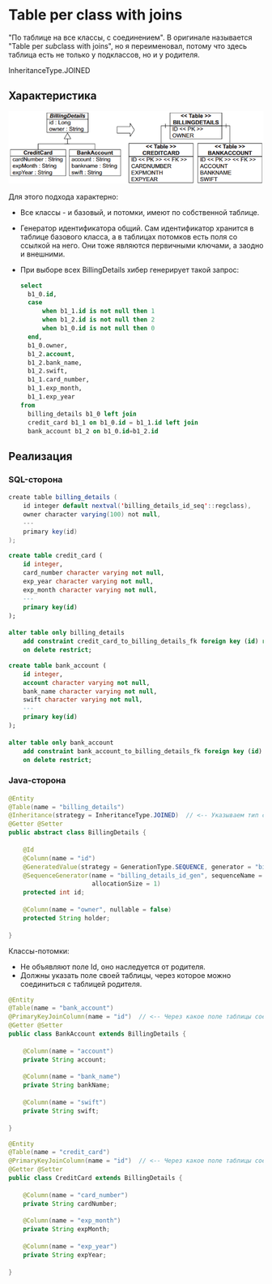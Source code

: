 # Table per class with joins

"По таблице на все классы, с соединением". В оригинале называется "Table per *sub*class with joins", но я переименовал, потому что здесь таблица есть не только у подклассов, но и у родителя.

InheritanceType.JOINED

## Характеристика

<img src="img/table-per-subclass-with-joins.png" alt="image-20231110102634238" style="zoom:80%;" />

Для этого подхода характерно:

* Все классы - и базовый, и потомки, имеют по собственной таблице.

* Генератор идентификатора общий. Сам идентификатор хранится в таблице базового класса, а в таблицах потомков есть поля со ссылкой на него. Они тоже являются первичными ключами, а заодно и внешними.

* При выборе всех BillingDetails хибер генерирует такой запрос:

  ```sql
  select
  	b1_0.id,
  	case 
  		when b1_1.id is not null then 1 
  		when b1_2.id is not null then 2 
  		when b1_0.id is not null then 0 
  	end,
  	b1_0.owner,
  	b1_2.account,
  	b1_2.bank_name,
  	b1_2.swift,
  	b1_1.card_number,
  	b1_1.exp_month,
  	b1_1.exp_year
  from
  	billing_details b1_0 left join 
  	credit_card b1_1 on b1_0.id = b1_1.id left join 
  	bank_account b1_2 on b1_0.id=b1_2.id
  ```

## Реализация

### SQL-сторона

```java
create table billing_details (
    id integer default nextval('billing_details_id_seq'::regclass),
	owner character varying(100) not null,
	---
	primary key(id)
);
```

```sql
create table credit_card (
    id integer,
	card_number character varying not null,
	exp_year character varying not null,
	exp_month character varying not null,
	---
	primary key(id)
);

alter table only billing_details
    add constraint credit_card_to_billing_details_fk foreign key (id) references billing_details(id) 
    on delete restrict;
```

```sql
create table bank_account (
    id integer,
	account character varying not null,
	bank_name character varying not null,
	swift character varying not null,
	---
	primary key(id)
);

alter table only bank_account
    add constraint bank_account_to_billing_details_fk foreign key (id) references billing_details(id) 
    on delete restrict;
```

### Java-сторона

```java
@Entity
@Table(name = "billing_details")
@Inheritance(strategy = InheritanceType.JOINED)  // <-- Указываем тип стратегии
@Getter @Setter
public abstract class BillingDetails {

    @Id
    @Column(name = "id")
    @GeneratedValue(strategy = GenerationType.SEQUENCE, generator = "billing_details_id_gen")
    @SequenceGenerator(name = "billing_details_id_gen", sequenceName = "billing_details_id_seq", 
                       allocationSize = 1)
    protected int id;

    @Column(name = "owner", nullable = false)
    protected String holder;

}
```

Классы-потомки:

* Не объявляют поле Id, оно наследуется от родителя.
* Должны указать поле своей таблицы, через которое можно соединиться с таблицей родителя.

```java
@Entity
@Table(name = "bank_account")
@PrimaryKeyJoinColumn(name = "id")  // <-- Через какое поле таблицы соединяться с таблицей родительского класса
@Getter @Setter
public class BankAccount extends BillingDetails {
    
    @Column(name = "account")
    private String account;

    @Column(name = "bank_name")
    private String bankName;

    @Column(name = "swift")
    private String swift;

}
```

```java
@Entity
@Table(name = "credit_card")
@PrimaryKeyJoinColumn(name = "id")  // <-- Через какое поле таблицы соединяться с таблицей родительского класса
@Getter @Setter
public class CreditCard extends BillingDetails {

    @Column(name = "card_number")
    private String cardNumber;

    @Column(name = "exp_month")
    private String expMonth;

    @Column(name = "exp_year")
    private String expYear;

}
```





